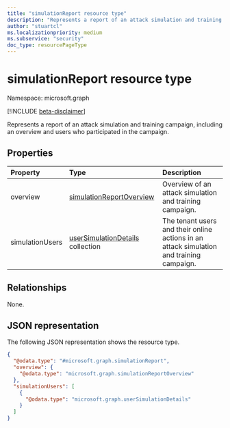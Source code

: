```yaml
---
title: "simulationReport resource type"
description: "Represents a report of an attack simulation and training campaign, including an overview and users who participated in the campaign."
author: "stuartcl"
ms.localizationpriority: medium
ms.subservice: "security"
doc_type: resourcePageType
---
```


# simulationReport resource type

Namespace: microsoft.graph

[!INCLUDE [beta-disclaimer](../../includes/beta-disclaimer.md)]

Represents a report of an attack simulation and training campaign, including an overview and users who participated in the campaign.

## Properties
|Property|Type|Description|
|:---|:---|:---|
|overview|[simulationReportOverview](../resources/simulationreportoverview.md)|Overview of an attack simulation and training campaign.|
|simulationUsers|[userSimulationDetails](../resources/usersimulationdetails.md) collection|The tenant users and their online actions in an attack simulation and training campaign.|

## Relationships
None.

## JSON representation
The following JSON representation shows the resource type.
<!-- {
  "blockType": "resource",
  "@odata.type": "microsoft.graph.simulationReport"
}
-->
``` json
{
  "@odata.type": "#microsoft.graph.simulationReport",
  "overview": {
    "@odata.type": "microsoft.graph.simulationReportOverview"
  },
  "simulationUsers": [
    {
      "@odata.type": "microsoft.graph.userSimulationDetails"
    }
  ]
}
```


